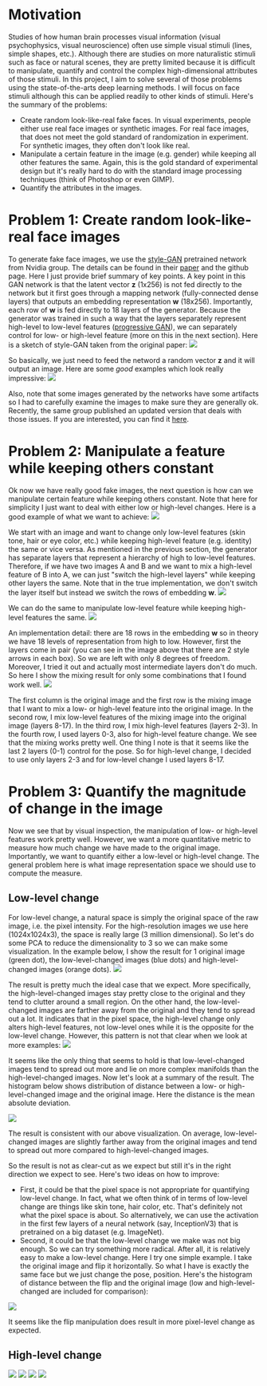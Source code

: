 # Motivation
Studies of how human brain processes visual information (visual psychophysics, visual neuroscience) often use simple visual stimuli (lines, simple shapes, etc.). Although there are studies on more naturalistic stimuli such as face or natural scenes, they are pretty limited because it is difficult to manipulate, quantify and control the complex high-dimensional attributes of those stimuli. In this project, I aim to solve several of those problems using the state-of-the-arts deep learning methods. I will focus on face stimuli although this can be applied readily to other kinds of stimuli. Here's the summary of the problems:
* Create random look-like-real fake faces. In visual experiments, people either use real face images or synthetic images. For real face images, that does not meet the gold standard of randomization in experiment. For synthetic images, they often don't look like real.
* Manipulate a certain feature in the image (e.g. gender) while keeping all other features the same. Again, this is the gold standard of experimental design but it's really hard to do with the standard image processing techniques (think of Photoshop or even GIMP).
* Quantify the attributes in the images.

# Problem 1: Create random look-like-real face images
To generate fake face images, we use the [style-GAN](https://github.com/NVlabs/stylegan) pretrained network from Nvidia group. The details can be found in their [paper](https://arxiv.org/abs/1812.04948) and the github page. Here I just provide brief summary of key points. A key point in this GAN network is that the latent vector **z** (1x256) is not fed directly to the network but it first goes through a mapping network (fully-connected dense layers) that outputs an embedding representation **w** (18x256). Importantly, each row of **w** is fed directly to 18 layers of the generator. Because the generator was trained in such a way that the layers separately represent high-level to low-level features ([progressive GAN](https://arxiv.org/abs/1710.10196)), we can separately control for low- or high-level feature (more on this in the next section). Here is a sketch of style-GAN taken from the original paper: 
![](/figures/stylegan_base.PNG)

So basically, we just need to feed the netword a random vector **z** and it will output an image. Here are some *good* examples which look really impressive:
![](/figures/example_fake_face.png)

Also, note that some images generated by the networks have some artifacts so I had to carefully examine the images to make sure they are generally ok. Recently, the same group published an updated version that deals with those issues. If you are interested, you can find it [here](https://github.com/NVlabs/stylegan2).

# Problem 2: Manipulate a feature while keeping others constant
Ok now we have really good fake images, the next question is how can we manipulate certain feature while keeping others constant. Note that here for simplicity I just want to deal with either low or high-level changes. Here is a good example of what we want to achieve:
![](/figures/face_manipulation.PNG)

We start with an image and want to change only low-level features (skin tone, hair or eye color, etc.) while keeping high-level feature (e.g. identity) the same or vice versa. As mentioned in the previous section, the generator has separate layers that represent a hierarchy of high to low-level features. Therefore, if we have two images A and B and we want to mix a high-level feature of B into A, we can just "switch the high-level layers" while keeping other layers the same. Note that in the true implementation, we don't switch the layer itself but instead we switch the rows of embedding **w**.
![](/figures/stylegan_high.PNG)

We can do the same to manipulate low-level feature while keeping high-level features the same.
![](/figures/stylegan_low.PNG)

An implementation detail: there are 18 rows in the embedding **w** so in theory we have 18 levels of representation from high to low. However, first the layers come in pair (you can see in the image above that there are 2 style arrows in each box). So we are left with only 8 degrees of freedom. Moreover, I tried it out and actually most intermediate layers don't do much. So here I show the mixing result for only some combinations that I found work well. 
![](/figures/example_face_mixing.png)

The first column is the original image and the first row is the mixing image that I want to mix a low- or high-level feature into the original image. In the second row, I mix low-level features of the mixing image into the original image (layers 8-17). In the third row, I mix high-level features (layers 2-3). In the fourth row, I used layers 0-3, also for high-level feature change. We see that the mixing works pretty well. One thing I note is that it seems like the last 2 layers (0-1) control for the pose. So for high-level change, I decided to use only layers 2-3 and for low-level change I used layers 8-17.

# Problem 3: Quantify the magnitude of change in the image
Now we see that by visual inspection, the manipulation of low- or high-level features work pretty well. However, we want a more quantitative metric to measure how much change we have made to the original image. Importantly, we want to quantify either a low-level or high-level change. The general problem here is what image representation space we should use to compute the measure. 

## Low-level change
For low-level change, a natural space is simply the original space of the raw image, i.e. the pixel intensity. For the high-resolution images we use here (1024x1024x3), the space is really large (3 million dimensional). So let's do some PCA to reduce the dimensionality to 3 so we can make some visualization. In the example below, I show the result for 1 original image (green dot), the low-level-changed images (blue dots) and high-level-changed images (orange dots).
![](/figures/example_pixelDiff_pca.png)

The result is pretty much the ideal case that we expect. More specifically, the high-level-changed images stay pretty close to the original and they tend to clutter around a small region. On the other hand, the low-level-changed images are farther away from the original and they tend to spread out a lot. It indicates that in the pixel space, the high-level change only alters high-level features, not low-level ones while it is the opposite for the low-level change. However, this pattern is not that clear when we look at more examples:
![](/figures/example_lowlevel_pca_more.png)

It seems like the only thing that seems to hold is that low-level-changed images tend to spread out more and lie on more complex manifolds than the high-level-changed images. Now let's look at a summary of the result. The histogram below shows distribution of distance between a low- or high-level-changed image and the original image. Here the distance is the mean absolute deviation.

![](/figures/l2_lowChange.png)

The result is consistent with our above visualization. On average, low-level-changed images are slightly farther away from the original images and tend to spread out more compared to high-level-changed images.

So the result is not as clear-cut as we expect but still it's in the right direction we expect to see. Here's two ideas on how to improve:
* First, it could be that the pixel space is not appropriate for quantifying low-level change. In fact, what we often think of in terms of low-level change are things like skin tone, hair color, etc. That's definitely not what the pixel space is about. So alternatively, we can use the activation in the first few layers of a neural network (say, InceptionV3) that is pretrained on a big dataset (e.g. ImageNet).
* Second, it could be that the low-level change we make was not big enough. So we can try something more radical. After all, it is relatively easy to make a low-level change. Here I try one simple example. I take the original image and flip it horizontally. So what I have is exactly the same face but we just change the pose, position. Here's the histogram of distance between the flip and the original image (low and high-level-changed are included for comparison):

![](/figures/histogram_low_high_flip.png)

It seems like the flip manipulation does result in more pixel-level change as expected.

## High-level change
![](/figures/facenet_architecture.PNG)
![](/figures/example_facenet_pca.png)
![](/figures/example_facenet_pca_more.png)
![](/figures/l2_highChange.png)




